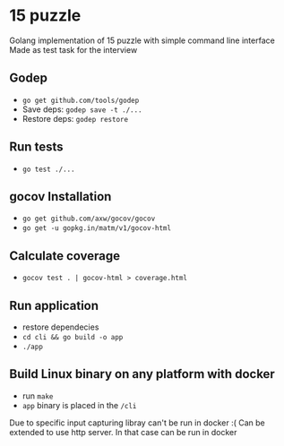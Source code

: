 # 15 puzzle
Golang implementation of 15 puzzle with simple command line interface
Made as test task for the interview

## Godep
- `go get github.com/tools/godep`
- Save deps: `godep save -t ./...`
- Restore deps: `godep restore`

## Run tests
- `go test ./...`

## gocov Installation
- `go get github.com/axw/gocov/gocov`
- `go get -u gopkg.in/matm/v1/gocov-html`

## Calculate coverage
- `gocov test . | gocov-html > coverage.html`

## Run application
- restore dependecies
- `cd cli && go build -o app`
- `./app`

## Build Linux binary on any platform with docker
- run `make`
- `app` binary is placed in the `/cli` 

Due to specific input capturing libray can't be run in docker :(
Can be extended to use http server. In that case can be run in docker

